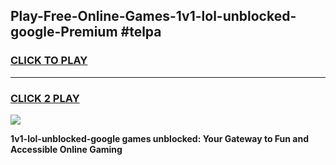 
## Play-Free-Online-Games-1v1-lol-unblocked-google-Premium #telpa
<h3>
<a href="https://premium.freeplayer.one?title=1v1-lol-unblocked-google&ref=8M">CLICK TO PLAY</a></h3>
<hr>

<h3>
<a href="https://premium.freeplayer.one?title=1v1-lol-unblocked-google&ref=8M">CLICK 2 PLAY</a>
  
</h3>

<a href="https://premium.freeplayer.one?title=1v1-lol-unblocked-google&ref=8M"><img src="https://clearcache.store/games.png"></a>


**1v1-lol-unblocked-google games unblocked: Your Gateway to Fun and Accessible Online Gaming**
